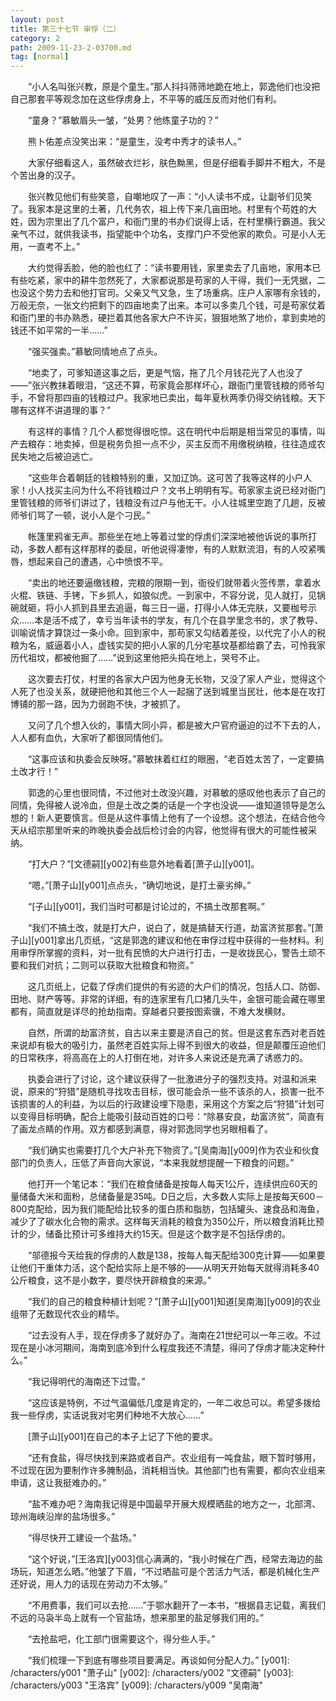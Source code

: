 ```yaml
---
layout: post
title: 第三十七节 审俘（二）
category: 2
path: 2009-11-23-2-03700.md
tag: [normal]
---
```


　　“小人名叫张兴教，原是个童生。”那人抖抖筛筛地跪在地上，郭逸他们也没把自己那套平等观念加在这些俘虏身上，不平等的威压反而对他们有利。

　　“童身？”慕敏眉头一皱，“处男？他练童子功的？”

　　熊卜佑差点没笑出来：“是童生，没考中秀才的读书人。”

　　大家仔细看这人，虽然破衣烂衫，肤色黝黑，但是仔细看手脚并不粗大，不是个苦出身的汉子。

　　张兴教见他们有些笑意，自嘲地叹了一声：“小人读书不成，让副爷们见笑了。我家本是这里的土著，几代务农，祖上传下来几亩田地。村里有个苟姓的大姓，因为宗里出了几个富户，和衙门里的书办们说得上话，在村里横行霸道。我父亲气不过，就供我读书，指望能中个功名，支撑门户不受他家的欺负。可是小人无用，一直考不上。”

　　大约觉得丢脸，他的脸也红了：“读书要用钱，家里卖去了几亩地，家用本已有些吃紧，家中的耕牛忽然死了，大家都说那是苟家的人干得，我们一无凭据，二也没这个势力去和他打官司。父亲又气又急，生了场重病。庄户人家哪有余钱的，万般无奈，一张文约把剩下的四亩地卖了出来。本可以多卖几个钱，可是苟家仗着和衙门里的书办熟悉，硬拦着其他各家大户不许买，狠狠地煞了地价，拿到卖地的钱还不如平常的一半……”

　　“强买强卖。”慕敏同情地点了点头。

　　“地卖了，可爹知道这事之后，更是气恼，拖了几个月钱花光了人也没了——”张兴教抹着眼泪，“这还不算，苟家竟会那样坏心，跟衙门里管钱粮的师爷勾手，不曾将那四亩的钱粮过户。我家地已卖出，每年夏秋两季仍得交纳钱粮。天下哪有这样不讲道理的事？”

　　有这样的事情？几个人都觉得很吃惊。这在明代中后期是相当常见的事情，叫产去粮存：地卖掉，但是税务负担一点不少，买主反而不用缴税纳粮，往往造成农民失地之后被迫逃亡。

　　“这些年合着朝廷的钱粮特别的重，又加辽饷。这可苦了我等这样的小户人家！小人找买主问为什么不将钱粮过户？文书上明明有写。苟家家主说已经对衙门里管钱粮的师爷们讲过了，钱粮没有过户与他无干。小人往城里空跑了几趟，反被师爷们骂了一顿，说小人是个刁民。”

　　帐篷里鸦雀无声。那些坐在地上等着过堂的俘虏们深深地被他诉说的事所打动，多数人都有这样那样的委屈，听他说得凄惨，有的人默默流泪，有的人咬紧嘴唇，想起来自己的遭遇，心中愤恨不平。

　　“卖出的地还要逼缴钱粮，完粮的限期一到，衙役们就带着火签传票，拿着水火棍、铁链、手铐，下乡抓人，如狼似虎。一到家中，不容分说，见人就打，见锅碗就砸，将小人抓到县里去追逼，每三日一逼，打得小人体无完肤，又要枷号示众……本是活不成了，幸亏当年读书的学友，有几个在县学里念书的，求了教导、训喻说情才算饶过一条小命。回到家中，那苟家又勾结着差役，以代完了小人的税粮为名，威逼着小人，虚钱实契的把小人家的几分宅基坟基都给霸了去，可怜我家历代祖坟，都被他掘了……”说到这里他把头捣在地上，哭号不止。

　　这次要去打仗，村里的各家大户因为他身无长物，又没了家人产业，觉得这个人死了也没关系，就硬把他和其他三个人一起捆了送到城里当民壮，他本是在攻打博铺的那一路，因为力弱跑不快，才被抓了。

　　又问了几个想入伙的，事情大同小异，都是被大户官府逼迫的过不下去的人，人人都有血仇，大家听了都很同情他们。

　　“这事应该和执委会反映呀。”慕敏抹着红红的眼圈，“老百姓太苦了，一定要搞土改才行！”

　　郭逸的心里也很同情，不过他对土改没兴趣，对慕敏的感叹他也表示了自己的同情，免得被人说冷血，但是土改之类的话是一个字也没说——谁知道领导是怎么想的！新人更要慎言。但是从这件事情上他有了一个设想。这个想法，在结合他今天从绍宗那里听来的昨晚执委会战后检讨会的内容，他觉得有很大的可能性被采纳。

　　“打大户？”[文德嗣][y002]有些意外地看着[萧子山][y001]。

　　“嗯，”[萧子山][y001]点点头，“确切地说，是打土豪劣绅。”

　　“[子山][y001]，我们当时可都是讨论过的，不搞土改那套啊。”

　　“我们不搞土改，就是打大户，说白了，就是搞替天行道，劫富济贫那套。”[萧子山][y001]拿出几页纸，“这是郭逸的建议和他在审俘过程中获得的一些材料。利用审俘所掌握的资料，对一批有民愤的大户进行打击，一是收拢民心，警告土顽不要和我们对抗；二则可以获取大批粮食和物资。”

　　这几页纸上，记载了俘虏们提供的有劣迹的大户们的情况，包括人口、防御、田地、财产等等。非常的详细，有的连家里有几口猪几头牛，金银可能会藏在哪里都有，简直就是详尽的抢劫指南。穿越者只要按图索骥，不难大发横财。

　　自然，所谓的劫富济贫，自古以来主要是济自己的贫。但是这套东西对老百姓来说却有极大的吸引力，虽然老百姓实际上得不到很大的收益，但是颠覆压迫他们的日常秩序，将高高在上的人打倒在地，对许多人来说还是充满了诱惑力的。

　　执委会进行了讨论，这个建议获得了一批激进分子的强烈支持。对温和派来说，原来的“狩猎”是随机寻找攻击目标，很可能会杀一些不该杀的人，损害一批不该损害的人的利益，为以后的行政建设埋下隐患，采用这个方案之后“狩猎”计划可以变得目标明确，配合上能吸引鼓动百姓的口号：“除暴安良，劫富济贫”，简直有了画龙点睛的作用。双方都感到满意，得对郭逸同学也另眼相看了。

　　“我们确实也需要打几个大户补充下物资了。”[吴南海][y009]作为农业和伙食部门的负责人，压低了声音向大家说，“本来我就想提醒一下粮食的问题。”

　　他打开一个笔记本：“我们在粮食储备是按每人每天1公斤，连续供应60天的量储备大米和面粉，总储备量是35吨。D日之后，大多数人实际上是按每天600－800克配给，因为我们能配给比较多的蛋白质和脂肪，包括罐头、速食品和海鱼，减少了了碳水化合物的需求。这样每天消耗的粮食为350公斤，所以粮食消耗比预计的少，储备比预计可多维持大约15天。但是这个数字是不包括俘虏的。

　　“邬德报今天给我的俘虏的人数是138，按每人每天配给300克计算——如果要让他们干重体力活，这个配给实际上是不够的——从明天开始每天就得消耗多40公斤粮食，这不是小数字，要尽快开辟粮食的来源。”

　　“我们的自己的粮食种植计划呢？”[萧子山][y001]知道[吴南海][y009]的农业组带了无数现代农业的精华。

　　“过去没有人手，现在俘虏多了就好办了。海南在21世纪可以一年三收。不过现在是小冰河期间，海南到底冷到什么程度我还不清楚，得问了俘虏才能决定种什么。”

　　“我记得明代的海南还下过雪。”

　　“这应该是特例，不过气温偏低几度是肯定的，一年二收总可以。希望多拨给我一些俘虏，实话说我对宅男们种地不大放心……”

　　[萧子山][y001]在自己的本子上记了下他的要求。

　　“还有食盐，得尽快找到来路或者自产。农业组有一吨食盐，眼下暂时够用，不过现在因为要制作许多腌制品，消耗相当快。其他部门也有需要，都向农业组来申请，这让我挺难办的。”

　　“盐不难办吧？海南我记得是中国最早开展大规模晒盐的地方之一，北部湾、琼州海峡沿岸的盐场很多。”

　　“得尽快开工建设一个盐场。”

　　“这个好说，”[王洛宾][y003]信心满满的，“我小时候在广西，经常去海边的盐场玩，知道怎么晒。”他皱了下眉，“不过晒盐可是个苦活力气活，都是机械化生产还好说，用人力的话现在劳动力不太够。”

　　“不用费事，我们可以去抢……”于鄂水翻开了一本书，“根据县志记载，离我们不远的马袅半岛上就有一个官盐场，想来那里的盐足够我们用的。”

　　“去抢盐吧，化工部门很需要这个，得分些人手。”

　　“我们梳理一下到底有哪些项目要满足。再谈如何分配人力。”
[y001]: /characters/y001 "萧子山"
[y002]: /characters/y002 "文德嗣"
[y003]: /characters/y003 "王洛宾"
[y009]: /characters/y009 "吴南海"
